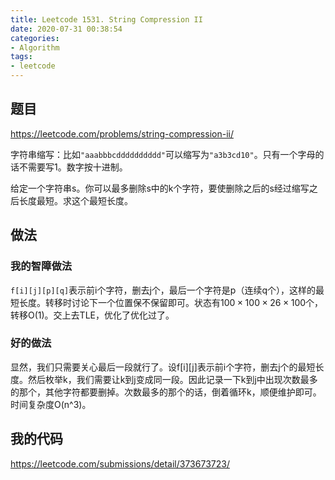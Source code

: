 ```yaml
---
title: Leetcode 1531. String Compression II
date: 2020-07-31 00:38:54
categories:
- Algorithm
tags:
- leetcode
---
```


## 题目

https://leetcode.com/problems/string-compression-ii/

字符串缩写：比如`"aaabbbcdddddddddd"`可以缩写为`"a3b3cd10"`。只有一个字母的话不需要写1。数字按十进制。

给定一个字符串s。你可以最多删除s中的k个字符，要使删除之后的s经过缩写之后长度最短。求这个最短长度。

## 做法

### 我的智障做法

`f[i][j][p][q]`表示前i个字符，删去j个，最后一个字符是p（连续q个），这样的最短长度。转移时讨论下一个位置保不保留即可。状态有$100\times100\times26\times100$个，转移O(1)。交上去TLE，优化了优化过了。

### 好的做法

显然，我们只需要关心最后一段就行了。设f[i][j]表示前i个字符，删去j个的最短长度。然后枚举k，我们需要让k到j变成同一段。因此记录一下k到j中出现次数最多的那个，其他字符都要删掉。次数最多的那个的话，倒着循环k，顺便维护即可。时间复杂度O(n^3)。

## 我的代码

https://leetcode.com/submissions/detail/373673723/